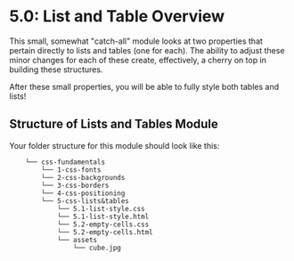 # 5.0: List and Table Overview

This small, somewhat "catch-all" module looks at two properties that pertain directly to lists and tables \(one for each\). The ability to adjust these minor changes for each of these create, effectively, a cherry on top in building these structures.  


After these small properties, you will be able to fully style both tables and lists!

## Structure of Lists and Tables Module

Your folder structure for this module should look like this:  


```text
    └── css-fundamentals
        └── 1-css-fonts
        └── 2-css-backgrounds
        └── 3-css-borders
        └── 4-css-positioning
        └── 5-css-lists&tables
            └── 5.1-list-style.css
            └── 5.1-list-style.html
            └── 5.2-empty-cells.css
            └── 5.2-empty-cells.html
            └── assets
                └── cube.jpg
```

